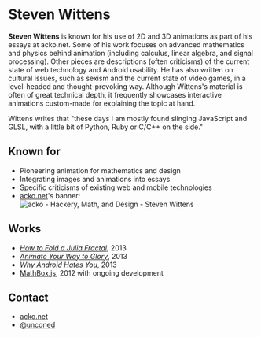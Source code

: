 # Steven Wittens

**Steven Wittens** is known for his use of 2D and 3D animations as part of his
essays at acko.net. Some of his work focuses on advanced mathematics and
physics behind animation (including calculus, linear algebra, and signal
processing). Other pieces are descriptions (often criticisms) of the
current state of web technology and Android usability. He has also written on
cultural issues, such as sexism and the current state of video games, in a
level-headed and thought-provoking way. Although Wittens's material is often of
great technical depth, it frequently showcases interactive animations
custom-made for explaining the topic at hand.

Wittens writes that "these days I am mostly found slinging JavaScript and GLSL,
with a little bit of Python, Ruby or C/C++ on the side."

## Known for
* Pioneering animation for mathematics and design
* Integrating images and animations into essays
* Specific criticisms of existing web and mobile technologies
* [acko.net](http://acko.net/)'s banner:
![acko - Hackery, Math, and Design - Steven Wittens ](https://cloud.githubusercontent.com/assets/1191970/4781587/7422b4e2-5cad-11e4-82e1-86e23972c7d0.png)

## Works

* _[How to Fold a Julia Fractal](http://acko.net/blog/how-to-fold-a-julia-fractal/)_, 2013
* _[Animate Your Way to Glory](http://acko.net/blog/animate-your-way-to-glory/)_, 2013
* _[Why Android Hates You](http://acko.net/blog/why-android-hates-you/)_, 2013
* [MathBox.js](https://github.com/unconed/MathBox.js), 2012 with ongoing development

## Contact

* [acko.net](http://acko.net/)
* [@unconed](https://twitter.com/unconed)

